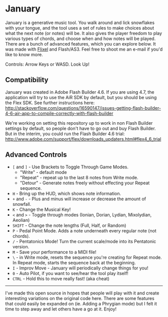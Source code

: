 # January

January is a generative music tool. You walk around and lick snowflakes with your tongue, and the tool uses a set of rules to make choices about what the next note (or notes) will be. It also gives the player freedom to play various types of chords, and choose when and how notes will be played. There are a bunch of advanced features, which you can explore below. It was made with [Flixel](http://www.flixel.org) and Flash/AS3. Feel free to shoot me an e-mail if you'd like to know more.

Controls: Arrow Keys or WASD. Look Up!

## Compatibility

January was created in Adobe Flash Builder 4.6. If you are using 4.7, the application will try to use the AiR SDK by default, but you should be using the Flex SDK. See further instructions here: http://stackoverflow.com/questions/16590147/issues-getting-flash-builder-4-6-air-app-to-compile-correctly-with-flash-builder

We're working on setting this repository up to work in non Flash Builder settings by default, so people don't have to go out and buy Flash Builder. But in the interim, you could run the Flash Builder 4.6 trial: http://www.adobe.com/support/flex/downloads_updaters.html#flex4_6_trial

## Advanced Controls

- `[` and `]` - Use Brackets to Toggle Through Game Modes.
  - "Write" - default mode
  - "Repeat" - repeat up to the last 8 notes from Write mode.
  - "Detour" - Generate notes freely without effecting your Repeat sequence.
- `H` - Bring up the HUD, which shows note information.
- `+` and `-` - Plus and minus will increase or decrease the amount of snowfall.
- `K` - Change the Musical Key!
- `<` and `>` - Toggle through modes (Ionian, Dorian, Lydian, Mixolydian, Aeolian)
- `SHIFT` - Change the note lengths (Full, Half, or Random)
- `P` - Pedal Point Mode. Adds a note underneath every regular note (not chords).
- `/` - Pentatonics Mode! Turn the current scale/mode into its Pentatonic version.
- `M` - Save your performance to a MIDI file!
- `\` - in Write mode, resets the sequence you're creating for Repeat mode. In Repeat mode, starts the sequence back at the beginning.
- `I` - Improv Move - January will periodically change things for you!
- `0` - Auto Pilot, if you want to see/hear the tool play itself!
- `CTRL` - Hold this to move really fast! (aka cheat)

---

I've made this open source in hopes that people will play with it and create interesting variations on the original code here. There are some features that could easily be expanded on (ie. Adding a Phrygian mode) but I felt it time to step away and let others have a go at it. Enjoy!

